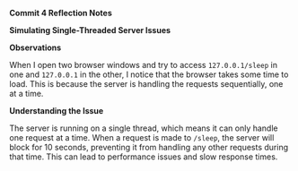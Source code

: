 **Commit 4 Reflection Notes**

**Simulating Single-Threaded Server Issues**

**Observations**

When I open two browser windows and try to access `127.0.0.1/sleep` in one and `127.0.0.1` in the other, I notice that the browser takes some time to load. This is because the server is handling the requests sequentially, one at a time.

**Understanding the Issue**

The server is running on a single thread, which means it can only handle one request at a time. When a request is made to `/sleep`, the server will block for 10 seconds, preventing it from handling any other requests during that time. This can lead to performance issues and slow response times.